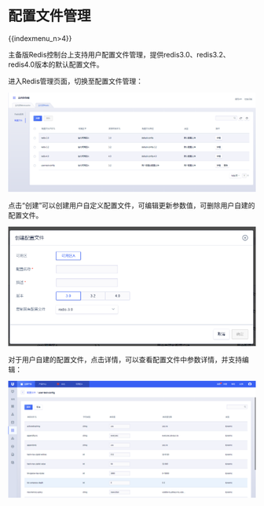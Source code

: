 # 配置文件管理

{{indexmenu_n>4}}

主备版Redis控制台上支持用户配置文件管理，提供redis3.0、redis3.2、redis4.0版本的默认配置文件。

进入Redis管理页面，切换至配置文件管理：

![image](/images/redis052908.png)

点击“创建”可以创建用户自定义配置文件，可编辑更新参数值，可删除用户自建的配置文件。

![image](/images/redis05290801.png)

对于用户自建的配置文件，点击详情，可以查看配置文件中参数详情，并支持编辑：

![image](/images/redis052909.png)
